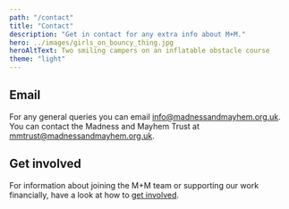 ```yaml
---
path: "/contact"
title: "Contact"
description: "Get in contact for any extra info about M+M."
hero: ../images/girls_on_bouncy_thing.jpg
heroAltText: Two smiling campers on an inflatable obstacle course
theme: "light"
---
```


## Email

For any general queries you can email <info@madnessandmayhem.org.uk>. You can contact the Madness and Mayhem Trust at <mmtrust@madnessandmayhem.org.uk>.

## Get involved

For information about joining the M+M team or supporting our work financially, have a look at how to [get involved](/get_involved).
